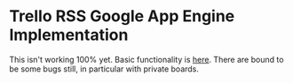 Trello RSS Google App Engine Implementation
===========================================

This isn't working 100% yet. Basic functionality is [here](http://trellorss.appspot.com/). There are bound to be some bugs still, in particular with private boards.

